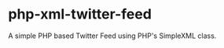 php-xml-twitter-feed
====================

A simple PHP based Twitter Feed using PHP's SimpleXML class.
